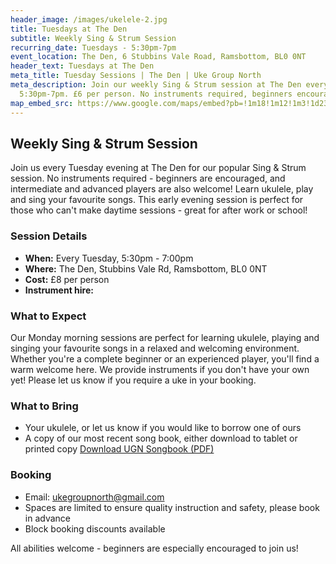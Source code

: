 ```yaml
---
header_image: /images/ukelele-2.jpg
title: Tuesdays at The Den
subtitle: Weekly Sing & Strum Session
recurring_date: Tuesdays - 5:30pm-7pm
event_location: The Den, 6 Stubbins Vale Road, Ramsbottom, BL0 0NT
header_text: Tuesdays at The Den
meta_title: Tuesday Sessions | The Den | Uke Group North
meta_description: Join our weekly Sing & Strum session at The Den every Tuesday
  5:30pm-7pm. £6 per person. No instruments required, beginners encouraged.
map_embed_src: https://www.google.com/maps/embed?pb=!1m18!1m12!1m3!1d2364.2658656759536!2d-2.3187656999999446!3d53.6600612!2m3!1f0!2f0!3f0!3m2!1i1024!2i768!4f13.1!3m3!1m2!1s0x487ba31006eb63c1%3A0x3e0933913229e97b!2s6%20Stubbins%20Vale%20Rd%2C%20Ramsbottom%2C%20Bury%20BL0%200NT%2C%20UK!5e0!3m2!1sen!2snl!4v1757042673300!5m2!1sen!2snl
---
```

## Weekly Sing & Strum Session

Join us every Tuesday evening at The Den for our popular Sing & Strum session. No instruments required - beginners are encouraged, and intermediate and advanced players are also welcome! Learn ukulele, play and sing your favourite songs. This early evening session is perfect for those who can't make daytime sessions - great for after work or school!

### Session Details

- **When:** Every Tuesday, 5:30pm - 7:00pm
- **Where:** The Den, Stubbins Vale Rd, Ramsbottom, BL0 0NT
- **Cost:** £8 per person
- **Instrument hire:**

### What to Expect

Our Monday morning sessions are perfect for learning ukulele, playing and singing your favourite songs in a relaxed and welcoming environment. Whether you're a complete beginner or an experienced player, you'll find a warm welcome here. We provide instruments if you don't have your own yet! Please let us know if you require a uke in your booking.

### What to Bring

- Your ukulele, or let us know if you would like to borrow one of ours
- A copy of our most recent song book, either download to tablet or printed copy
[Download UGN Songbook (PDF)](/assets/UGN%20Songbook%201.1.pdf)

### Booking

- Email: [ukegroupnorth@gmail.com](mailto:ukegroupnorth@gmail.com)
- Spaces are limited to ensure quality instruction and safety, please book in advance
- Block booking discounts available

All abilities welcome - beginners are especially encouraged to join us!
